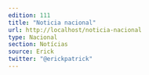 ```yaml
---
edition: 111
title: "Noticia nacional"
url: http://localhost/noticia-nacional
type: Nacional
section: Notícias
source: Erick
twitter: "@erickpatrick"
---
```

